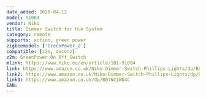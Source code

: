 ```yaml
---
date_added: 2020-04-12
model: 91004
vendor: Niko
title: Dimmer Switch for Hue System
category: remote
supports: action, green power
zigbeemodel: ['GreenPower_2']
compatible: [z2m, deconz]
z2m: GreenPower_On_Off_Switch
mlink: https://www.niko.eu/en/article/101-91004
link: https://www.amazon.co.uk/Niko-Dimmer-Switch-Phillips-Lights/dp/B07NBNNXVZ
link2: https://www.amazon.co.uk/Niko-Dimmer-Switch-Phillips-Lights/dp/B07NBPHZN5
link3: https://www.amazon.co.uk/dp/B07NC1WD4C
EAN: 
---
```

